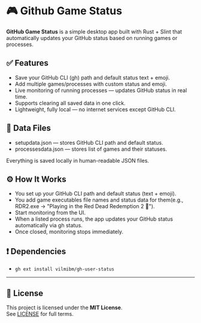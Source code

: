 # 🎮 Github Game Status

**GitHub Game Status** is a simple desktop app built with Rust + Slint that automatically updates your GitHub status based on running games or processes.

## ✅ Features

- Save your GitHub CLI (gh) path and default status text + emoji.
- Add multiple games/processes with custom status and emoji.
- Live monitoring of running processes — updates GitHub status in real time.
- Supports clearing all saved data in one click.
- Lightweight, fully local — no internet services except GitHub CLI.

## 📁 Data Files
- setupdata.json — stores GitHub CLI path and default status.
- processesdata.json — stores list of games and their statuses.
  
Everything is saved locally in human-readable JSON files.

## ⚙️ How It Works

- You set up your GitHub CLI path and default status (text + emoji).
- You add game executables file names and status data for them(e.g., RDR2.exe → "Playing in the Red Dead Redemption 2 🤠").
- Start monitoring from the UI.
- When a listed process runs, the app updates your GitHub status automatically via gh status.
- Once closed, monitoring stops immediately.


## ❗ Dependencies

- `gh ext install vilmibm/gh-user-status`

---

## 📄 License

This project is licensed under the **MIT License**.  
See [LICENSE](LICENSE) for full terms.
